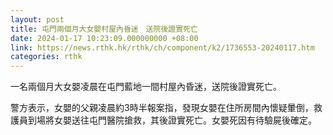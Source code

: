 ```yaml
---
layout: post
title: 屯門兩個月大女嬰村屋內昏迷　送院後證實死亡
date: 2024-01-17 10:23:09.000000000 +08:00
link: https://news.rthk.hk/rthk/ch/component/k2/1736553-20240117.htm
categories: rthk
---
```


一名兩個月大女嬰凌晨在屯門藍地一間村屋內昏迷，送院後證實死亡。

警方表示，女嬰的父親凌晨約3時半報案指，發現女嬰在住所房間內懷疑暈倒，救護員到場將女嬰送往屯門醫院搶救，其後證實死亡。女嬰死因有待驗屍後確定。
